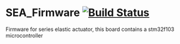 # SEA_Firmware [![Build Status](https://travis-ci.org/fabriciopk/SEA_Firmware.svg?branch=master)](https://travis-ci.org/fabriciopk/SEA_Firmware)
Firmware for series elastic actuator, this board contains a stm32f103 microcontroller
